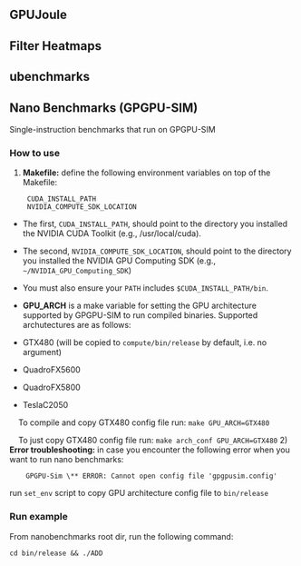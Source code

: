 ## GPUJoule

## Filter Heatmaps

## ubenchmarks

## Nano Benchmarks (GPGPU-SIM)
Single-instruction benchmarks that run on GPGPU-SIM

### How to use

1) **Makefile:** define the following environment variables on top of the Makefile:

        CUDA_INSTALL_PATH
        NVIDIA_COMPUTE_SDK_LOCATION

* The first, ```CUDA_INSTALL_PATH```, should point to the directory you installed
  the NVIDIA CUDA Toolkit (e.g., /usr/local/cuda).

* The second, ```NVIDIA_COMPUTE_SDK_LOCATION```, should point to the directory you
  installed the NVIDIA GPU Computing SDK (e.g., ```~/NVIDIA_GPU_Computing_SDK```)

* You must also ensure your ```PATH``` includes ```$CUDA_INSTALL_PATH/bin```.


* **GPU_ARCH** is a make variable for setting the GPU architecture supported by GPGPU-SIM to run compiled binaries. Supported archutectures are as follows:

* GTX480 (will be copied to ```compute/bin/release``` by default, i.e. no argument)
* QuadroFX5600 
* QuadroFX5800  
* TeslaC2050 

&nbsp;&nbsp;&nbsp;&nbsp;To compile and copy GTX480 config file run: ```make GPU_ARCH=GTX480```

&nbsp;&nbsp;&nbsp;&nbsp;To just copy GTX480 config file run: ```make arch_conf GPU_ARCH=GTX480```
2) **Error troubleshooting:** in case you encounter the following error when you want to run nano benchmarks:

        GPGPU-Sim \** ERROR: Cannot open config file 'gpgpusim.config'

   run ```set_env``` script to copy GPU architecture config file to ```bin/release```



### Run example
From nanobenchmarks root dir, run the following command:

```cd bin/release && ./ADD```
